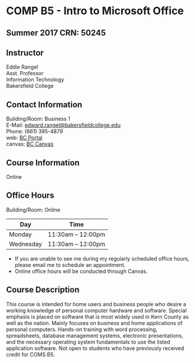 # COMP B5 - Intro to Microsoft Office
## Summer 2017 CRN: 50245

## Instructor
Eddie Rangel  
Asst. Professor  
Information Technology  
Bakersfield College  

## Contact Information
Building/Room: Business 1  
E-Mail: edward.rangel@bakersfieldcollege.edu  
Phone: (661) 395-4879   
web: [BC Portal](https://portal.bakersfieldcollege.edu)  
canvas: [BC Canvas](https://kccd.instructure.com/)

## Course Information
Online


## Office Hours
Building/Room: Online

Day | Time
------------ | -------------
Monday | 11:30am – 12:00pm
Wednesday | 11:30am – 12:00pm
* If you are unable to see me during my regularly scheduled office hours, please email me to schedule an appointment.
* Online office hours will be conducted through Canvas.

## Course Description
This course is intended for home users and business people who desire a working knowledge of personal computer hardware and software. 
Special emphasis is placed on software that is most widely used in Kern County as well as the nation.  Mainly focuses on business and 
home applications of personal computers.  Hands-on training with word processing, spreadsheets, database management systems, electronic 
presentations, and the necessary operating system fundamentals to use the listed application software.  Not open to students who have 
previously received credit for COMS B5.
